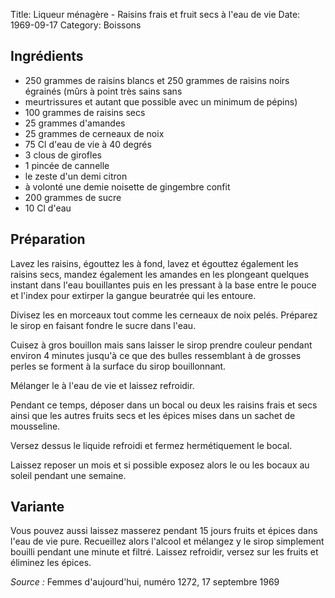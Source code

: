 Title: Liqueur ménagère - Raisins frais et fruit secs à l'eau de vie
Date: 1969-09-17
Category: Boissons

## Ingrédients

* 250 grammes de raisins blancs et 250 grammes de raisins noirs égrainés (mûrs à point très sains sans
* meurtrissures et autant que possible avec un minimum de pépins)
* 100 grammes de raisins secs
* 25 grammes d'amandes
* 25 grammes de cerneaux de noix
* 75 Cl d'eau de vie à 40 degrés
* 3 clous de girofles
* 1 pincée de cannelle
* le zeste d'un demi citron
* à volonté une demie noisette de gingembre confit
* 200 grammes de sucre
* 10 Cl d'eau

## Préparation

Lavez les raisins, égouttez les à fond, lavez et égouttez également les raisins
secs, mandez également les amandes en les plongeant quelques instant dans l'eau
bouillantes puis en les pressant à la base entre le pouce et l'index pour
extirper la gangue beuratrée qui les entoure.

Divisez les en morceaux tout comme les cerneaux de noix pelés. Préparez le sirop
en faisant fondre le sucre dans l'eau.

Cuisez à gros bouillon mais sans laisser le sirop prendre couleur pendant
environ 4 minutes jusqu'à ce que des bulles ressemblant à de grosses perles se
forment à la surface du sirop bouillonnant.

Mélanger le à l'eau de vie et laissez refroidir.

Pendant ce temps, déposer dans un bocal ou deux les raisins frais et secs ainsi
que les autres fruits secs et les épices mises dans un sachet de mousseline.

Versez dessus le liquide refroidi et fermez hermétiquement le bocal.

Laissez reposer un mois et si possible exposez alors le ou les bocaux au soleil
pendant une semaine.

## Variante

Vous pouvez aussi laissez masserez pendant 15 jours fruits et épices dans l'eau
de vie pure. Recueillez alors l'alcool et mélangez y le sirop simplement
bouilli pendant une minute et filtré. Laissez refroidir, versez sur les fruits
et éliminez les épices.

*Source :* Femmes d'aujourd'hui, numéro 1272, 17 septembre 1969
